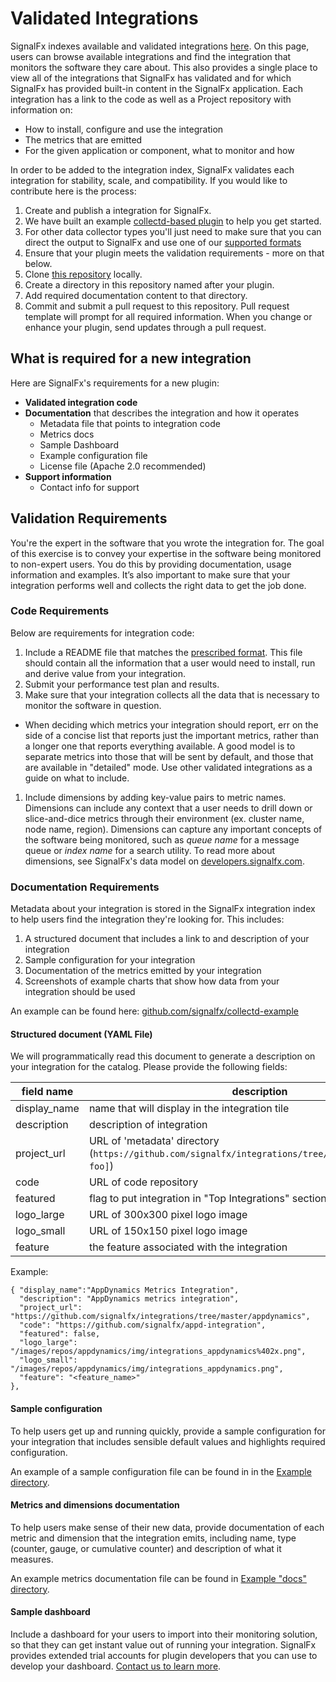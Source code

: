 # Validated Integrations

SignalFx indexes available and validated integrations <a target="_blank" href="http://signalfx.github.io">here</a>. On this page, users can browse available integrations and find the integration that monitors the software they care about. This also provides a single place to view all of the integrations that SignalFx has validated and for which SignalFx has provided built-in content in the SignalFx application. Each integration has a link to the code as well as a Project repository with information on:

- How to install, configure and use the integration
- The metrics that are emitted
- For the given application or component, what to monitor and how

In order to be added to the integration index, SignalFx validates each integration for stability, scale, and compatibility. If you would like to contribute here is the process:

1. Create and publish a integration for SignalFx.
 1. We have built an example <a target="_blank" href="https://github.com/signalfx/collectd-example/blob/master/example_plugin.py">collectd-based plugin</a> to help you get started.
 1. For other data collector types you'll just need to make sure that you can direct the output to SignalFx and use one of our <a target="_blank" href="https://developers.signalfx.com/">supported formats</a>
1. Ensure that your plugin meets the validation requirements - more on that below.
1. Clone <a target="_blank" href="https://github.com/signalfx/Integrations">this repository</a> locally.
1. Create a directory in this repository named after your plugin.
1. Add required documentation content to that directory.
1. Commit and submit a pull request to this repository. Pull request template will prompt for all required information. When you change or enhance your plugin, send updates through a pull request.

## What is required for a new integration

Here are SignalFx's requirements for a new plugin:

- **Validated integration code**
- **Documentation** that describes the integration and how it operates
  - Metadata file that points to integration code
  - Metrics docs
  - Sample Dashboard
  - Example configuration file
  - License file (Apache 2.0 recommended)
- **Support information**
  - Contact info for support

## Validation Requirements

You're the expert in the software that you wrote the integration for. The goal of this exercise is to convey your expertise in the software being monitored to non-expert users. You do this by providing documentation, usage information and examples. It’s also important to make sure that your integration performs well and collects the right data to get the job done.

### Code Requirements
Below are requirements for integration code:

1. Include a README file that matches the <a target="_blank" href="https://github.com/signalfx/integrations/blob/master/Example/readme.md">prescribed format</a>. This file should contain all the information that a user would need to install, run and derive value from your integration.
1. Submit your performance test plan and results.
1. Make sure that your integration collects all the data that is necessary to monitor the software in question.
  - When deciding which metrics your integration should report, err on the side of a concise list that reports just the important metrics, rather than a longer one that reports everything available. A good model is to separate metrics into those that will be sent by default, and those that are available in "detailed" mode. Use other validated integrations as a guide on what to include.
1. Include dimensions by adding key-value pairs to metric names. Dimensions can include any context that a user needs to drill down or slice-and-dice metrics through their environment (ex. cluster name, node name, region). Dimensions can capture any important concepts of the software being monitored, such as *queue name* for a message queue or *index name* for a search utility. To read more about dimensions, see SignalFx's data model on <a target="_blank" href="http://developers.signalfx.com">developers.signalfx.com</a>.

### Documentation Requirements

Metadata about your integration is stored in the SignalFx integration index to help users find the integration they're looking for. This includes:

1. A structured document that includes a link to and description of your integration
1. Sample configuration for your integration
1. Documentation of the metrics emitted by your integration
1. Screenshots of example charts that show how data from your integration should be used

An example can be found here: <a target="_blank" href="https://github.com/signalfx/collectd-example">github.com/signalfx/collectd-example</a>

#### Structured document (YAML File)

We will programmatically read this document to generate a description on your integration for the catalog. Please provide the following fields:

| field name | description |
|------------|-------------|
| display\_name | name that will display in the integration tile|
| description | description of integration |
| project\_url | URL of 'metadata' directory (`https://github.com/signalfx/integrations/tree/master/[integration-foo]`)|
| code | URL of code repository |
| featured | flag to put integration in "Top Integrations" section |
| logo\_large | URL of 300x300 pixel logo image |
| logo\_small | URL of 150x150 pixel logo image |
| feature | the feature associated with the integration |


Example:

```
{ "display_name":"AppDynamics Metrics Integration",
  "description": "AppDynamics metrics integration",
  "project_url": "https://github.com/signalfx/integrations/tree/master/appdynamics",
  "code": "https://github.com/signalfx/appd-integration",
  "featured": false,
  "logo_large": "/images/repos/appdynamics/img/integrations_appdynamics%402x.png",
  "logo_small": "/images/repos/appdynamics/img/integrations_appdynamics.png",
  "feature": "<feature_name>"
},
```

#### Sample configuration

To help users get up and running quickly, provide a sample configuration for your integration that includes sensible default values and highlights required configuration.

An example of a sample configuration file can be found in in the <a target="_blank" href="https://github.com/signalfx/integrations/blob/master/Example/10-example.conf">Example directory</a>.

#### Metrics and dimensions documentation

To help users make sense of their new data, provide documentation of each metric and dimension that the integration emits, including name, type (counter, gauge, or cumulative counter) and description of what it measures.

An example metrics documentation file can be found in <a target="_blank" href="https://github.com/signalfx/integrations/tree/master/Example/docs">Example "docs" directory</a>.

#### Sample dashboard

Include a dashboard for your users to import into their monitoring solution, so that they can get instant value out of running your integration. SignalFx provides extended trial accounts for plugin developers that you can use to develop your dashboard. <a target="_blank" href="mailto:community@signalfx.com">Contact us to learn more</a>.
